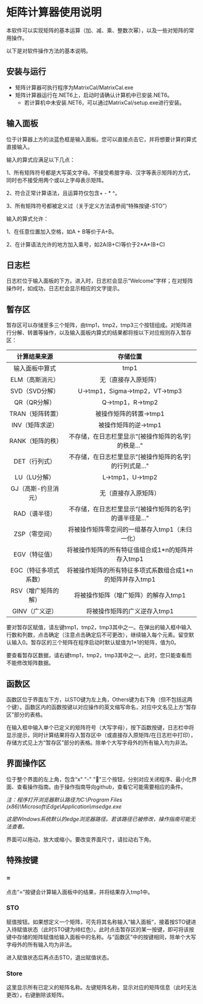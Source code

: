 # 矩阵计算器使用说明

本软件可以实现矩阵的基本运算（加、减、乘、整数次幂），以及一些对矩阵的常用操作。

以下是对软件操作方法的基本说明。

## 安装与运行

- 矩阵计算器可执行程序为MatrixCal/MatrixCal.exe
- 矩阵计算器运行在.NET6上，启动时请确认计算机中已安装.NET6。
  - 若计算机中未安装.NET6，可以通过MatrixCal/setup.exe进行安装。

## 输入面板

位于计算器上方的淡蓝色框是输入面板。您可以直接点击它，并将想要计算的算式直接输入。

输入的算式应满足以下几点：

1、所有矩阵符号都是大写英文字母。不接受希腊字母、汉字等表示矩阵的方式，同时也不接受用两个或以上字母表示矩阵。

2、符合正常计算语法，且运算符仅包含+ - * ^。

3、所有矩阵符号都被定义过（关于定义方法请参阅“特殊按键-STO”）

输入的算式允许：

1、在任意位置加入空格，如A + B等价于A+B。

2、在计算语法允许的地方加入乘号，如2A(B+C)等价于2\*A\*(B+C)

## 日志栏

日志栏位于输入面板的下方。进入时，日志栏会显示“Welcome"字样；在对矩阵操作时，如成功，日志栏会显示相应的文字提示。

## 暂存区

暂存区可以存储至多三个矩阵，由tmp1，tmp2，tmp3三个按钮组成。对矩阵进行分解、转置等操作，以及输入面板内算式的结果都将按以下对应规则存入暂存区：

|     计算结果来源      |                         存储位置                          |
| :-------------------: | :-------------------------------------------------------: |
|    输入面板中算式     |                           tmp1                            |
|    ELM（高斯消元）    |                   无（直接存入原矩阵）                    |
|    SVD（SVD分解）     |              U->tmp1，Sigma->tmp2，VT->tmp3               |
|     QR（QR分解）      |                     Q->tmp1，R->tmp2                      |
|   TRAN（矩阵转置）    |                  被操作矩阵的转置->tmp1                   |
|    INV（矩阵求逆）    |                   被操作矩阵的逆->tmp1                    |
|   RANK（矩阵的秩）    |    不存储，在日志栏里显示”[被操作矩阵的名字]的秩是..."    |
|     DET（行列式）     |  不存储，在日志栏里显示”[被操作矩阵的名字]的行列式是..."  |
|     LU（LU分解）      |                     L->tmp1，U->tmp2                      |
|  GJ（高斯-约旦消元）  |                   无（直接存入原矩阵）                    |
|     RAD（谱半径）     |  不存储，在日志栏里显示”[被操作矩阵的名字]的谱半径是..."  |
|     ZSP（零空间）     |      将被操作矩阵零空间的一组基存入tmp1（未归一化）       |
|     EGV（特征值）     |     将被操作矩阵的所有特征值组合成1*n的矩阵并存入tmp1     |
| EGC（特征多项式系数） | 将被操作矩阵的所有特征多项式系数组合成1*n的矩阵并存入tmp1 |
|  RSV（增广矩阵的解）  |           将被操作矩阵（增广矩阵）的解存入tmp1            |
|    GINV（广义逆）     |               将被操作矩阵的广义逆存入tmp1                |


要对暂存区赋值，请左键tmp1，tmp2，tmp3其中之一。在弹出的输入框中输入行数和列数，点击确定（注意点击确定后不可更改），继续输入每个元素。留空默认输入0。暂存区的三个矩阵在程序启动时默认赋值为1*1的矩阵，值为0。

要查看暂存区数据，请右键tmp1，tmp2，tmp3其中之一。此时，您只能查看而不能修改矩阵数据。

## 函数区

函数区位于界面左下方，以STO键为左上角，Others键为右下角（但不包括这两个键）。函数区内的函数按键以对应操作的英文缩写命名，对应中文名见上方“暂存区”部分的表格。

在输入框中输入单个已定义的矩阵符号（大写字母），按下函数按键，日志栏中将显示提示，同时计算结果将存入暂存区中（或直接存入原矩阵/在日志栏中打印），存储方式见上方“暂存区”部分的表格。除单个大写字母外的所有输入均为非法。

## 界面操作区

位于整个界面的左上角，包含“x" "-" "📃"三个按钮，分别对应关闭程序、最小化界面、查看操作指南。由于操作指南导向github，查看它可能需要相应的条件。

*注：程序打开浏览器默认路径为C:\\Program Files (x86)\\Microsoft\\Edge\\Application\\msedge.exe*

*这是WIndows系统默认的edge浏览器路径。若该路径已被修改，操作指南可能无法查看。*

界面可以拖动，放大或缩小。要改变界面尺寸，请拉动右下角。

## 特殊按键

### =

点击“=”按键会计算输入面板中的结果，并将结果存入tmp1中。

### STO

赋值按钮。如果想定义一个矩阵，可先将其名称输入”输入面板“，接着按STO键进入待赋值状态（此时STO键为绯红色）。此时点击暂存区的某一按键，即可将该按键中存储的矩阵赋值给输入面板中的名称。与“函数区”中的按键相同，除单个大写字母外的所有输入均为非法。

进入赋值状态后再点击STO，退出赋值状态。

### Store

这里显示所有已定义的矩阵名称。左键矩阵名称，显示对应的矩阵信息（此时无法更改），右键删除该矩阵。

